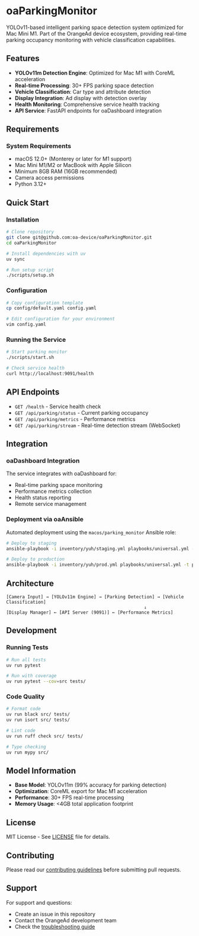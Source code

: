 # oaParkingMonitor

YOLOv11-based intelligent parking space detection system optimized for Mac Mini M1. Part of the OrangeAd device ecosystem, providing real-time parking occupancy monitoring with vehicle classification capabilities.

## Features

- **YOLOv11m Detection Engine**: Optimized for Mac M1 with CoreML acceleration
- **Real-time Processing**: 30+ FPS parking space detection  
- **Vehicle Classification**: Car type and attribute detection
- **Display Integration**: Ad display with detection overlay
- **Health Monitoring**: Comprehensive service health tracking
- **API Service**: FastAPI endpoints for oaDashboard integration

## Requirements

### System Requirements
- macOS 12.0+ (Monterey or later for M1 support)
- Mac Mini M1/M2 or MacBook with Apple Silicon
- Minimum 8GB RAM (16GB recommended)
- Camera access permissions
- Python 3.12+

## Quick Start

### Installation

```bash
# Clone repository
git clone git@github.com:oa-device/oaParkingMonitor.git
cd oaParkingMonitor

# Install dependencies with uv
uv sync

# Run setup script
./scripts/setup.sh
```

### Configuration

```bash
# Copy configuration template
cp config/default.yaml config.yaml

# Edit configuration for your environment
vim config.yaml
```

### Running the Service

```bash
# Start parking monitor
./scripts/start.sh

# Check service health
curl http://localhost:9091/health
```

## API Endpoints

- `GET /health` - Service health check
- `GET /api/parking/status` - Current parking occupancy
- `GET /api/parking/metrics` - Performance metrics  
- `GET /api/parking/stream` - Real-time detection stream (WebSocket)

## Integration

### oaDashboard Integration
The service integrates with oaDashboard for:
- Real-time parking space monitoring
- Performance metrics collection
- Health status reporting
- Remote service management

### Deployment via oaAnsible
Automated deployment using the `macos/parking_monitor` Ansible role:

```bash
# Deploy to staging
ansible-playbook -i inventory/yuh/staging.yml playbooks/universal.yml -t parking-monitor

# Deploy to production
ansible-playbook -i inventory/yuh/prod.yml playbooks/universal.yml -t parking-monitor
```

## Architecture

```text
[Camera Input] → [YOLOv11m Engine] → [Parking Detection] → [Vehicle Classification]
                                                    ↓
[Display Manager] ← [API Server (9091)] ← [Performance Metrics]
```

## Development

### Running Tests
```bash
# Run all tests
uv run pytest

# Run with coverage
uv run pytest --cov=src tests/
```

### Code Quality
```bash
# Format code
uv run black src/ tests/
uv run isort src/ tests/

# Lint code
uv run ruff check src/ tests/

# Type checking
uv run mypy src/
```

## Model Information

- **Base Model**: YOLOv11m (99% accuracy for parking detection)
- **Optimization**: CoreML export for Mac M1 acceleration
- **Performance**: 30+ FPS real-time processing
- **Memory Usage**: <4GB total application footprint

## License

MIT License - See [LICENSE](LICENSE) file for details.

## Contributing

Please read our [contributing guidelines](docs/contributing.md) before submitting pull requests.

## Support

For support and questions:
- Create an issue in this repository
- Contact the OrangeAd development team
- Check the [troubleshooting guide](docs/troubleshooting.md)